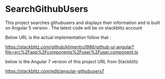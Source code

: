 # SearchGithubUsers
This project searches githubusers and displays their information and is built on Angular 5 version . 
The latest code will be on stackblitz account 

Below URL is the actual implementation follow that :

https://stackblitz.com/github/klimentru1986/github-ui-angular?file=src%2Fapp%2Fcomponents%2Fuser%2Fuser.component.ts



below is the Angular 7 version of this project URL from Stackblitz 

https://stackblitz.com/edit/angular-githubusers7

